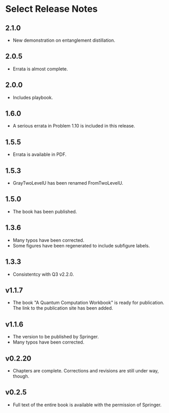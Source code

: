 # Select Release Notes

## 2.1.0

- New demonstration on entanglement distillation.

## 2.0.5

- Errata is almost complete.

## 2.0.0

- Includes playbook.

## 1.6.0

- A serious errata in Problem 1.10 is included in this release.

## 1.5.5

- Errata is available in PDF.

## 1.5.3

- GrayTwoLevelU has been renamed FromTwoLevelU.

## 1.5.0

- The book has been published.

## 1.3.6

- Many typos have been corrected.
- Some figures have been regenerated to include subfigure labels.

## 1.3.3

- Consistentcy with Q3 v2.2.0.

## v1.1.7

- The book "A Quantum Computation Workbook" is ready for publication. The link to the publication site has been added.

## v1.1.6

- The version to be published by Springer.
- Many typos have been corrected.

## v0.2.20

- Chapters are complete. Corrections and revisions are still under way, though.

## v0.2.5

- Full text of the entire book is available with the permission of Springer.
